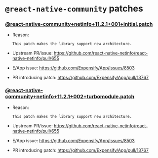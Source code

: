 # `@react-native-community` patches

### [@react-native-community+netinfo+11.2.1+001+initial.patch](@react-native-community+netinfo+11.2.1+001+initial.patch)

- Reason:
  
    ```
    This patch makes the library support new architecture.
    ```
  
- Upstream PR/issue: https://github.com/react-native-netinfo/react-native-netinfo/pull/655
- E/App issue: https://github.com/Expensify/App/issues/8503
- PR introducing patch: https://github.com/Expensify/App/pull/13767

### [@react-native-community+netinfo+11.2.1+002+turbomodule.patch](@react-native-community+netinfo+11.2.1+002+turbomodule.patch)

- Reason:
  
    ```
    This patch makes the library support new architecture.
    ```
  
- Upstream PR/issue: https://github.com/react-native-netinfo/react-native-netinfo/pull/655
- E/App issue: https://github.com/Expensify/App/issues/8503
- PR introducing patch: https://github.com/Expensify/App/pull/13767